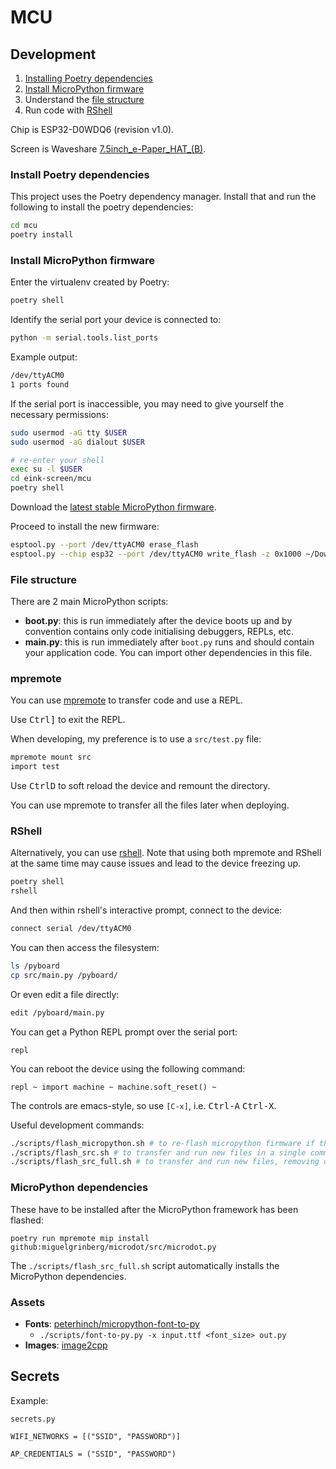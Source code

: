 # MCU

## Development

1. [Installing Poetry dependencies](#install-poetry-dependencies)
2. [Install MicroPython firmware](#install-micropython-firmware)
3. Understand the [file structure](#file-structure)
4. Run code with [RShell](#rshell)

Chip is ESP32-D0WDQ6 (revision v1.0).

Screen is Waveshare [7.5inch_e-Paper_HAT_(B)](https://www.waveshare.com/wiki/7.5inch_e-Paper_HAT_(B)).

### Install Poetry dependencies

This project uses the Poetry dependency manager. Install that and run the following to install the poetry dependencies:

```bash
cd mcu
poetry install
```

### Install MicroPython firmware

Enter the virtualenv created by Poetry:

```bash
poetry shell
```

Identify the serial port your device is connected to:

```bash
python -m serial.tools.list_ports
```

Example output:

```bash
/dev/ttyACM0
1 ports found
```

If the serial port is inaccessible, you may need to give yourself the necessary permissions:

```bash
sudo usermod -aG tty $USER
sudo usermod -aG dialout $USER

# re-enter your shell
exec su -l $USER
cd eink-screen/mcu
poetry shell
```

Download the [latest stable MicroPython firmware](https://micropython.org/download/esp32/).

Proceed to install the new firmware:

```bash
esptool.py --port /dev/ttyACM0 erase_flash
esptool.py --chip esp32 --port /dev/ttyACM0 write_flash -z 0x1000 ~/Downloads/ESP32_GENERIC-20240222-v1.22.2.bin
```

### File structure

There are 2 main MicroPython scripts:

- **boot.py**: this is run immediately after the device boots up and by convention contains only code initialising debuggers, REPLs, etc.
- **main.py**: this is run immediately after `boot.py` runs and should contain your application code. You can import other dependencies in this file.


### mpremote

You can use [mpremote](https://docs.micropython.org/en/latest/reference/mpremote.html) to transfer code and use a REPL.

Use <kbd>Ctrl</kbd><kbd>]</kbd> to exit the REPL.

When developing, my preference is to use a `src/test.py` file:

```bash
mpremote mount src
import test
```

Use <kbd>Ctrl</kbd><kbd>D</kbd> to soft reload the device and remount the directory.

You can use mpremote to transfer all the files later when deploying.

### RShell

Alternatively, you can use [rshell](https://github.com/dhylands/rshell). Note that using both mpremote and RShell at the same time may cause issues and lead to the device freezing up.

```bash
poetry shell
rshell
```

And then within rshell's interactive prompt, connect to the device:

```bash
connect serial /dev/ttyACM0
```

You can then access the filesystem:

```bash
ls /pyboard
cp src/main.py /pyboard/
```

Or even edit a file directly:

```bash
edit /pyboard/main.py
```

You can get a Python REPL prompt over the serial port:

```shell
repl
```

You can reboot the device using the following command:

```
repl ~ import machine ~ machine.soft_reset() ~
```

The controls are emacs-style, so use `[C-x]`, i.e. <kbd>Ctrl-A</kbd> <kbd>Ctrl-X</kbd>.

Useful development commands:

```bash
./scripts/flash_micropython.sh # to re-flash micropython firmware if the MCU freezes up
./scripts/flash_src.sh # to transfer and run new files in a single command
./scripts/flash_src_full.sh # to transfer and run new files, removing old files and reinstalling dependencies
```

### MicroPython dependencies

These have to be installed after the MicroPython framework has been flashed:

```
poetry run mpremote mip install github:miguelgrinberg/microdot/src/microdot.py 
```

The `./scripts/flash_src_full.sh` script automatically installs the MicroPython dependencies.

### Assets

- **Fonts**: [peterhinch/micropython-font-to-py](https://github.com/peterhinch/micropython-font-to-py)
  - `./scripts/font-to-py.py -x input.ttf <font_size> out.py`
- **Images**: [image2cpp](https://javl.github.io/image2cpp/)

## Secrets

Example:

```
secrets.py

WIFI_NETWORKS = [("SSID", "PASSWORD")]

AP_CREDENTIALS = ("SSID", "PASSWORD")
```
